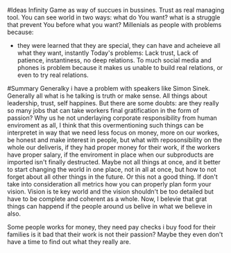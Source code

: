 #Ideas
Infinity Game as way of succues in bussines.
Trust as real managing tool.
You can see world in two ways: what do You want? what is a struggle that prevent You before what you want?
Millenials as people with problems because:
- they were learned that they are special, they can have and acheieve all what they want, instantly
Today's problems: Lack trust, Lack of patience, instantiness, no deep relations. 
To much social media and phones is problem because it makes us unable to build real relations, or even to try real relations.


#Summary
Generalky i have a problem with speakers like Simon Sinek. Generally all what is he talking is truth or make sense. All things about leadership, trust, self happines. But there are some doubts: are they really so many jobs that can take workers final gratification in the form of passion? Why us he not underlaying corporate responsibility from human enviroment as all, I think that this overmentioning such things can be interpretet in way that we need less focus on money, more on our workes, be honest and make interest in people, but what with reposonsibility on the whole our deliveris, if they had proper money for their work, if the workers have proper salary, if the enviroment in place when our subproducts are imported isn't finally destructed. 
Maybe not all things at once, and it better to start changing the world in one place, not in all at once, but how to not forget about all other things in the future. Or this not a good thing. If don't take into consideration all metrics how you can properly plan form your vision. Vision is te key world and the vision shouldn't be too detailed but have to be complete and coherent as a whole.
Now, I belevie that grat things can happend if the people around us belive in what we believe in also.

Some people works for money, they need pay checks i buy food for their families is it bad that their work is not their passion? Maybe they even don't have a time to find out what they really are.
